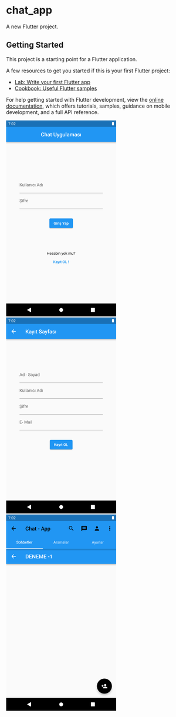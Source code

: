 # chat_app

A new Flutter project.

## Getting Started

This project is a starting point for a Flutter application.

A few resources to get you started if this is your first Flutter project:

- [Lab: Write your first Flutter app](https://docs.flutter.dev/get-started/codelab)
- [Cookbook: Useful Flutter samples](https://docs.flutter.dev/cookbook)

For help getting started with Flutter development, view the
[online documentation](https://docs.flutter.dev/), which offers tutorials,
samples, guidance on mobile development, and a full API reference.

<img src="https://github.com/Ahmetyilmazz/Flutter_App/blob/85f08cd58bcd158ae1fa17446a36586c5be59cad/Chat_App/resimler/Grisi_Sayfasi.png" width="300"/>
<img src="https://github.com/Ahmetyilmazz/Flutter_App/blob/85f08cd58bcd158ae1fa17446a36586c5be59cad/Chat_App/resimler/Kayit_Sayfasi.png" width="300"/>
<img src="https://github.com/Ahmetyilmazz/Flutter_App/blob/85f08cd58bcd158ae1fa17446a36586c5be59cad/Chat_App/resimler/Ana_Ekran.png" width="300"/>

